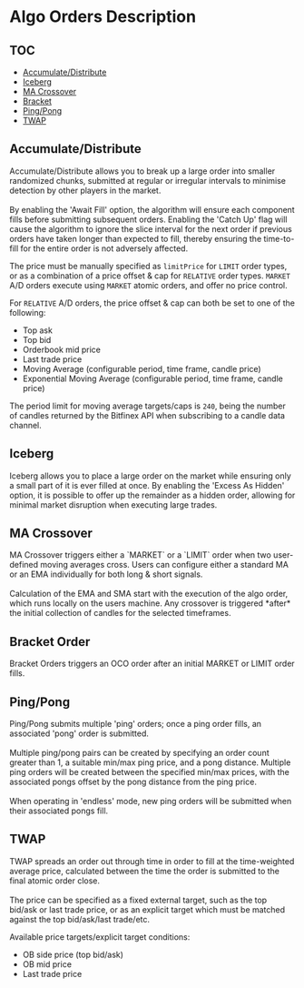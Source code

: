 # Algo Orders Description

## TOC

 - [Accumulate/Distribute](#ad)
 - [Iceberg](#iceberg)
 - [MA Crossover](#macross)
 - [Bracket](#bracket)
 - [Ping/Pong](#pingpong)
 - [TWAP](#twap)

## Accumulate/Distribute

<a id="ad" />
Accumulate/Distribute allows you to break up a large order into smaller
randomized chunks, submitted at regular or irregular intervals to minimise
detection by other players in the market.
<br/>
<br/>
By enabling the 'Await Fill' option, the algorithm will ensure each
component fills before submitting subsequent orders. Enabling the 'Catch Up'
flag will cause the algorithm to ignore the slice interval for the next order
if previous orders have taken longer than expected to fill, thereby ensuring
the time-to-fill for the entire order is not adversely affected.

The price must be manually specified as `limitPrice` for `LIMIT` order types,
or as a combination of a price offset & cap for `RELATIVE` order types.
`MARKET` A/D orders execute using `MARKET` atomic orders, and offer no price
control.

For `RELATIVE` A/D orders, the price offset & cap can both be set to one of
the following:

  - Top ask
  - Top bid
  - Orderbook mid price
  - Last trade price
  - Moving Average (configurable period, time frame, candle price)
  - Exponential Moving Average (configurable period, time frame, candle price)

The period limit for moving average targets/caps is `240`, being the number
of candles returned by the Bitfinex API when subscribing to a candle data
channel.


## Iceberg

<a id="iceberg" />
Iceberg allows you to place a large order on the market while ensuring only
a small part of it is ever filled at once. By enabling the 'Excess As Hidden'
option, it is possible to offer up the remainder as a hidden order, allowing
for minimal market disruption when executing large trades.


## MA Crossover

<a id="macross" />
MA Crossover triggers either a `MARKET` or a `LIMIT` order when two
user-defined moving averages cross. Users can configure either a standard MA
or an EMA individually for both long & short signals.
<br/>
<br/>
Calculation of the EMA and SMA start with the execution of the algo order,
which runs locally on the users machine. Any crossover is triggered *after*
the initial collection of candles for the selected timeframes.

## Bracket Order

<a id="bracket" />
Bracket Orders triggers an OCO order after an initial MARKET
or LIMIT order fills.

## Ping/Pong

<a id="pingpong" />
Ping/Pong submits multiple 'ping' orders; once a ping order fills, an
associated 'pong' order is submitted.
<br/>
<br/>
Multiple ping/pong pairs can be created by specifying an order count greater
than 1, a suitable min/max ping price, and a pong distance. Multiple ping
orders will be created between the specified min/max prices, with the
associated pongs offset by the pong distance from the ping price.
<br/>
<br/>
When operating in 'endless' mode, new ping orders will be submitted when
their associated pongs fill.

## TWAP

<a id="twap" />
TWAP spreads an order out through time in order to fill at the time-weighted
average price, calculated between the time the order is submitted to the
final atomic order close.
<br/>
<br/>
The price can be specified as a fixed external target, such as the top
bid/ask or last trade price, or as an explicit target which must be matched
against the top bid/ask/last trade/etc.

Available price targets/explicit target conditions:
  - OB side price (top bid/ask)
  - OB mid price
  - Last trade price
